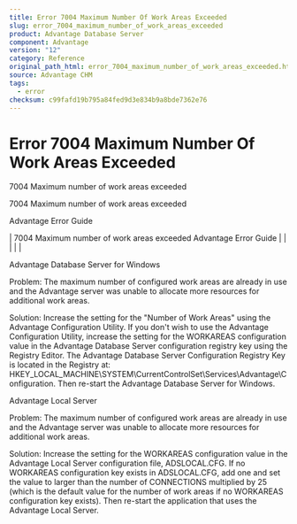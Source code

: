 ```yaml
---
title: Error 7004 Maximum Number Of Work Areas Exceeded
slug: error_7004_maximum_number_of_work_areas_exceeded
product: Advantage Database Server
component: Advantage
version: "12"
category: Reference
original_path_html: error_7004_maximum_number_of_work_areas_exceeded.htm
source: Advantage CHM
tags:
  - error
checksum: c99fafd19b795a84fed9d3e834b9a8bde7362e76
---
```


# Error 7004 Maximum Number Of Work Areas Exceeded

7004 Maximum number of work areas exceeded

7004 Maximum number of work areas exceeded

Advantage Error Guide

| 7004 Maximum number of work areas exceeded  Advantage Error Guide |  |  |  |  |

Advantage Database Server for Windows

Problem: The maximum number of configured work areas are already in use and the Advantage server was unable to allocate more resources for additional work areas.

Solution: Increase the setting for the "Number of Work Areas" using the Advantage Configuration Utility. If you don't wish to use the Advantage Configuration Utility, increase the setting for the WORKAREAS configuration value in the Advantage Database Server configuration registry key using the Registry Editor. The Advantage Database Server Configuration Registry Key is located in the Registry at: HKEY\_LOCAL\_MACHINE\SYSTEM\CurrentControlSet\Services\Advantage\Configuration. Then re-start the Advantage Database Server for Windows.

Advantage Local Server

Problem: The maximum number of configured work areas are already in use and the Advantage server was unable to allocate more resources for additional work areas.

Solution: Increase the setting for the WORKAREAS configuration value in the Advantage Local Server configuration file, ADSLOCAL.CFG. If no WORKAREAS configuration key exists in ADSLOCAL.CFG, add one and set the value to larger than the number of CONNECTIONS multiplied by 25 (which is the default value for the number of work areas if no WORKAREAS configuration key exists). Then re-start the application that uses the Advantage Local Server.
